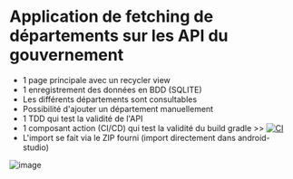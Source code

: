 # Application de fetching de départements sur les API du gouvernement

- 1 page principale avec un recycler view
- 1 enregistrement des données en BDD (SQLITE)
- Les différents départements sont consultables
- Possibilité d'ajouter un département manuellement
- 1 TDD qui test la validité de l'API
- 1 composant action (CI/CD) qui test la validité du build gradle >> [![CI](https://github.com/aless-cla/fetchAPIDepartement/actions/workflows/blank.yml/badge.svg)](https://github.com/aless-cla/fetchAPIDepartement/actions/workflows/blank.yml)
- L'import se fait via le ZIP fourni (import directement dans android-studio)

![image](https://user-images.githubusercontent.com/22559721/122263859-322c8100-ced7-11eb-8ed9-f4c784ba116b.png)

